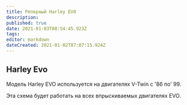 ```yaml
---
title: Реперный Harley EVO
description: 
published: true
date: 2021-01-03T08:54:45.923Z
tags: 
editor: markdown
dateCreated: 2021-01-02T07:07:15.924Z
---
```


## Harley Evo

Модель Harley EVO используется на двигателях V-Twin с '86 по' 99.

Эта схема будет работать на всех впрыскиваемых двигателях EVO.
